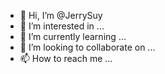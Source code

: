 - 👋 Hi, I’m @JerrySuy
- 👀 I’m interested in ...
- 🌱 I’m currently learning ...
- 💞️ I’m looking to collaborate on ...
- 📫 How to reach me ...

<!---
JerrySuy/JerrySuy is a ✨ special ✨ repository because its `README.md` (this file) appears on your GitHub profile.
You can click the Preview link to take a look at your changes.
--->
